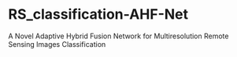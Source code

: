 # RS_classification-AHF-Net
A Novel Adaptive Hybrid Fusion Network for Multiresolution Remote Sensing Images Classification
